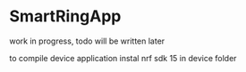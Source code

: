 # SmartRingApp
work in progress, todo will be written later

to compile device application instal nrf sdk 15 in device folder
